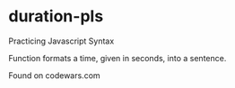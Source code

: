 # duration-pls

Practicing Javascript Syntax

Function formats a time, given in seconds, into a sentence.

Found on codewars.com

